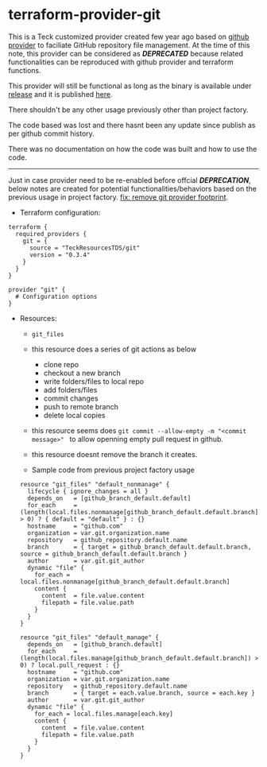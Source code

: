 # terraform-provider-git

This is a Teck customized provider created few year ago based on [github provider](https://registry.terraform.io/providers/integrations/github/latest) to faciliate GitHub repository file management. At the time of this note, this provider can be considered as ***DEPRECATED*** because related functionalities can be reproduced with github provider and terraform functions.

This provider will still be functional as long as the binary is available under [release](https://github.com/TeckResourcesTDS/terraform-provider-git/releases) and it is published [here](https://registry.terraform.io/providers/TeckResourcesTDS/git/latest).

There shouldn't be any other usage previously other than project factory.

The code based was lost and there hasnt been any update since publish as per github commit history.

There was no documentation on how the code was built and how to use the code. 

---

Just in case provider need to be re-enabled before offcial ***DEPRECATION***, below notes are created for potential functionalities/behaviors based on the previous usage in project factory. [fix: remove git provider footprint](https://github.com/TeckResourcesCloudInfrastructurePrivate/terraform-cloud-project-factory/pull/235).

- Terraform configuration: 

```
terraform {
  required_providers {
    git = {
      source = "TeckResourcesTDS/git"
      version = "0.3.4"
    }
  }
}

provider "git" {
  # Configuration options
}
```

- Resources:

  - ```git_files```
  * this resource does a series of git actions as below
    * clone repo
    * checkout a new branch
    * write folders/files to local repo
    * add folders/files
    * commit changes
    * push to remote branch
    * delete local copies
  * this resource seems does ```git commit --allow-empty -m "<commit message>" ``` to allow openning empty pull request in github.
  * this resource doesnt remove the branch it creates.

  * Sample code from previous project factory usage
  ```
  resource "git_files" "default_nonmanage" {
    lifecycle { ignore_changes = all }
    depends_on   = [github_branch_default.default]
    for_each     = (length(local.files.nonmanage[github_branch_default.default.branch]) > 0) ? { default = "default" } : {}
    hostname     = "github.com"
    organization = var.git.organization.name
    repository   = github_repository.default.name
    branch       = { target = github_branch_default.default.branch, source = github_branch_default.default.branch }
    author       = var.git.git_author
    dynamic "file" {
      for_each = local.files.nonmanage[github_branch_default.default.branch]
      content {
        content  = file.value.content
        filepath = file.value.path
      }
    }
  }

  resource "git_files" "default_manage" {
    depends_on   = [github_branch.default]
    for_each     = (length(local.files.manage[github_branch_default.default.branch]) > 0) ? local.pull_request : {}
    hostname     = "github.com"
    organization = var.git.organization.name
    repository   = github_repository.default.name
    branch       = { target = each.value.branch, source = each.key }
    author       = var.git.git_author
    dynamic "file" {
      for_each = local.files.manage[each.key]
      content {
        content  = file.value.content
        filepath = file.value.path
      }
    }
  }
```

